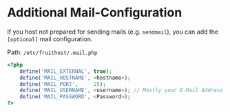 # Additional Mail-Configuration
If you host not prepared for sending mails (e.g. `sendmail`), you can add the `[optional]` mail configuration.

Path: `/etc/fruithost/.mail.php`

```php
<?php
	define('MAIL_EXTERNAL', true);
	define('MAIL_HOSTNAME', <hostname>);
	define('MAIL_PORT', 	25);
	define('MAIL_USERNAME', <username>); // Mostly your E-Mail Address
	define('MAIL_PASSWORD', <Password>);
?>
```
